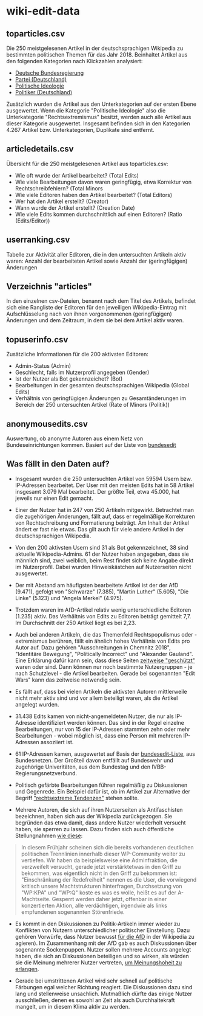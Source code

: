 # wiki-edit-data

## toparticles.csv

Die 250 meistgelesenen Artikel in der deutschsprachigen Wikipedia zu bestimmten politischen Themen für das Jahr 2018. Beinhaltet Artikel aus den folgenden Kategorien nach Klickzahlen analysiert:

* [Deutsche Bundesregierung](https://de.wikipedia.org/wiki/Kategorie:Deutsche_Bundesregierung)
* [Partei (Deutschland)](https://de.wikipedia.org/wiki/Kategorie:Partei_(Deutschland))
* [Politische Ideologie](https://de.wikipedia.org/wiki/Kategorie:Politische_Ideologie)
* [Politiker (Deutschland)](https://de.wikipedia.org/wiki/Kategorie:Politiker_(Deutschland))

Zusätzlich wurden die Artikel aus den Unterkategorien auf der ersten Ebene ausgewertet. Wenn die Kategorie "Politische Ideologie" also die Unterkategorie "Rechtsextremismus" besitzt, werden auch alle Artikel aus dieser Kategorie ausgewertet. Insgesamt befinden sich in den Kategorien 4.267 Artikel bzw. Unterkategorien, Duplikate sind entfernt.

## articledetails.csv

Übersicht für die 250 meistgelesenen Artikel aus toparticles.csv:
* Wie oft wurde der Artikel bearbeitet? (Total Edits)
* Wie viele Bearbeitungen davon waren geringfügig, etwa Korrektur von Rechtschreibfehlern? (Total Minors
* Wie viele Editoren haben den Artikel bearbeitet? (Total Editors)
* Wer hat den Artikel erstellt? (Creator)
* Wann wurde der Artikel erstellt? (Creation Date)
* Wie viele Edits kommen durchschnittlich auf einen Editoren? (Ratio (Edits/Editor))

## userranking.csv

Tabelle zur Aktivität aller Editoren, die in den untersuchten Artikeln aktiv waren: Anzahl der bearbeiteten Artikel sowie Anzahl der (geringfügigen) Änderungen

## Verzeichnis "articles"

In den einzelnen csv-Dateien, benannt nach dem Titel des Artikels, befindet sich eine Rangliste der Editoren für den jeweiligen Wikipedia-Eintrag mit Aufschlüsselung nach von ihnen vorgenommenen (geringfügigen) Änderungen und dem Zeitraum, in dem sie bei dem Artikel aktiv waren.

## topuserinfo.csv

Zusätzliche Informationen für die 200 aktivsten Editoren:
* Admin-Status (Admin)
* Geschlecht, falls im Nutzerprofil angegeben (Gender)
* Ist der Nutzer als Bot gekennzeichet? (Bot)
* Bearbeitungen in der gesamten deutschsprachigen Wikipedia (Global Edits)
* Verhältnis von geringfügigen Änderungen zu Gesamtänderungen im Bereich der 250 untersuchten Artikel (Rate of Minors (Politik))

## anonymousedits.csv

Auswertung, ob anonyme Autoren aus einem Netz von Bundeseinrichtungen kommen. Basiert auf der Liste von [bundesedit](https://github.com/codemonauts/bundesedit)

## Was fällt in den Daten auf?

* Insgesamt wurden die 250 untersuchten Artikel von 59594 Usern bzw. IP-Adressen bearbeitet. Der User mit den meisten Edits hat in 58 Artikel insgesamt 3.079 Mal bearbeitet. Der größte Teil, etwa 45.000, hat jeweils nur einen Edit gemacht.

* Einer der Nutzer hat in 247 von 250 Artikeln mitgewirkt. Betrachtet man die zugehörigen Änderungen, fällt auf, dass er regelmäßige Korrekturen von Rechtschreibung und Formatierung beiträgt. Am Inhalt der Artikel ändert er fast nie etwas. Das gilt auch für viele andere Artikel in der deutschsprachigen Wikipedia.

* Von den 200 aktivsten Usern sind 31 als Bot gekennzeichnet, 38 sind aktuelle Wikipedia-Admins. 61 der Nutzer haben angegeben, dass sie männlich sind, zwei weiblich, beim Rest findet sich keine Angabe direkt im Nutzerprofil. Dabei wurden Hinweiskästchen auf Nutzerseiten nicht ausgewertet.

* Der mit Abstand am häufigsten bearbeitete Artikel ist der der AfD (9.471), gefolgt von "Schwarze" (7.385), "Martin Luther" (5.605), "Die Linke" (5.123) und "Angela Merkel" (4.975).

* Trotzdem waren im AfD-Artikel relativ wenig unterschiedliche Editoren (1.235) aktiv. Das Verhältnis von Edits zu
Editoren beträgt gemittelt 7,7. Im Durchschnitt der 250 Artikel liegt es bei 2,23.

* Auch bei anderen Artikeln, die das Themenfeld Rechtspopulismus oder -extremismus berühren, fällt ein ähnlich hohes Verhältnis von Edits pro Autor auf. Dazu gehören "Ausschreitungen in Chemnitz 2018", "Identitäre Bewegung", "Politically Incorrect" und "Alexander
Gauland". Eine Erklärung dafür kann sein, dass diese Seiten [zeitweise "geschützt"](https://de.wikipedia.org/w/index.php?title=Spezial:Logbuch&type=protect&user=&page=Alternative_f%C3%BCr_Deutschland) waren oder sind. Dann können nur noch bestimmte Nutzergruppen - je nach Schutzlevel - die Artikel bearbeiten. Gerade bei sogenannten "Edit Wars" kann das zeitweise notwendig sein.

* Es fällt auf, dass bei vielen Artikeln die aktivsten Autoren mittlerweile nicht mehr aktiv sind und vor allem beteiligt waren, als die Artikel angelegt wurden.

* 31.438 Edits kamen von nicht-angemeldeten Nutzer, die nur als IP-Adresse identifiziert werden können. Das sind in der Regel einzelne Bearbeitungen, nur von 15 der IP-Adressen stammten zehn oder mehr Bearbeitungen - wobei möglich ist, dass eine Person mit mehreren IP-Adressen assoziiert ist.

* 61 IP-Adressen kamen, ausgewertet auf Basis der [bundesedit-Liste](https://github.com/codemonauts/bundesedit), aus Bundesnetzen. Der Großteil davon entfällt auf Bundeswehr und zugehörige Univeritäten, aus dem Bundestag und den IVBB-Regierungsnetzverbund.

* Politisch gefärbte Bearbeitungen führen regelmäßig zu Diskussionen und Gegenrede. Ein Beispiel dafür ist, ob im Artikel zur Alternative der Begriff ["rechtsextreme Tendenzen"](https://de.wikipedia.org/wiki/Diskussion:Alternative_f%C3%BCr_Deutschland#Tendenzen,_Tendenzen,_Tendenzen) stehen sollte.

* Mehrere Autoren, die sich auf ihren Nutzerseiten als Antifaschisten
bezeichnen, haben sich aus der Wikipedia zurückgezogen. Sie begründen das etwa damit, dass andere Nutzer wiederholt versucht haben, sie sperren zu lassen. Dazu finden sich auch öffentliche Stellungnahmen [wie diese](
https://de.wikipedia.org/wiki/Benutzerin_Diskussion:JosFritz#Sperre):

> In diesem Frühjahr scheinen sich die bereits vorhandenen deutlichen politischen Trennlinien innerhalb dieser WP-Community weiter zu vertiefen. Wir haben da beispielsweise eine Adminfraktion, die verzweifelt versucht, gerade jetzt verstärktetwas in den Griff zu bekommen, was eigentlich nicht in den Griff zu bekommen ist: "Einschränkung der Redefreiheit" nennen es die User, die vorwiegend kritisch unsere Machtstrukturen hinterfragen, Durchsetzung von "WP:KPA" und "WP:Q" koste es was es wolle, heißt es auf der A-Machtseite. Gesperrt werden daher jetzt, offenbar in einer konzertierten Aktion, alle verdächtigen, irgendwie als links empfundenen sogenannten Störenfriede.

* Es kommt in den Diskussionen zu Politik-Artikeln immer wieder zu Konflikten von Nutzern unterschiedlicher politischer Einstellung. Dazu gehören Vorwürfe, dass Nutzer bewusst [für die AfD](https://de.wikipedia.org/wiki/Benutzer_Diskussion:Lukati#AfD) in der Wikipedia zu agieren). Im Zusammenhang mit der AfD gab es auch Diskussionen über sogenannte Sockenpuppen. Nutzer sollen mehrere Accounts angelegt haben, die sich an Diskussionen beteiligen und so wirken, als würden sie die Meinung mehrerer Nutzer vertreten, [um Meinungshoheit zu erlangen](https://www.freitag.de/autoren/andreas-kemper/wikipedia-missbrauch-durch-konservativen-enttarnt).

* Gerade bei umstrittenen Artikel wird sehr schnell auf politische Färbungen egal welcher Richtung reagiert. Die Diskussionen dazu sind lang und stellenweise unsachlich. Mutmaßlich dürfte das einige Nutzer ausschließen, denen es sowohl an Zeit als auch Durchhaltekraft mangelt, um in diesem Klima aktiv zu werden.
